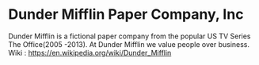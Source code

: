 # Dunder Mifflin Paper Company, Inc
Dunder Mifflin is a fictional paper company from the popular US TV Series The Office(2005 -2013).
At Dunder Mifflin we value people over business.
Wiki : https://en.wikipedia.org/wiki/Dunder_Mifflin
